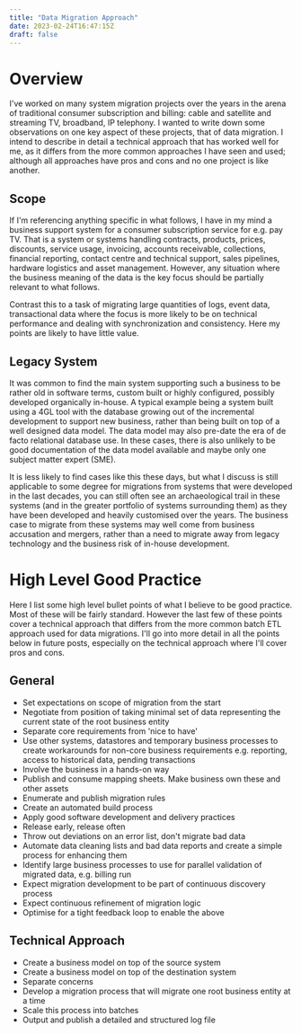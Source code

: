 ```yaml
---
title: "Data Migration Approach"
date: 2023-02-24T16:47:15Z
draft: false
---
```


# Overview

I've worked on many system migration projects over the years in the arena of traditional consumer subscription and billing: cable and satellite and streaming TV, broadband, IP telephony.
I wanted to write down some observations on one key aspect of these projects, that of data migration.  I intend to describe in detail a technical approach that has worked well for me, as it differs from the more common approaches I have seen and used; although all approaches have pros and cons and no one project is like another.

## Scope

If I'm referencing anything specific in what follows, I have in my mind a business support system for a consumer subscription service for e.g. pay TV.  That is a system or systems handling contracts, products, prices, discounts, service usage, invoicing, accounts receivable, collections, financial reporting, contact centre and technical support, sales pipelines, hardware logistics and asset management.  However, any situation where the business meaning of the data is the key focus should be partially relevant to what follows.

Contrast this to a task of migrating large quantities of logs, event data, transactional data where the focus is more likely to be on technical performance and dealing with synchronization and consistency.  Here my points are likely to have little value.

## Legacy System

It was common to find the main system supporting such a business to be rather old in software terms, custom built or highly configured, possibly developed organically in-house.  A typical example being a system built using a 4GL tool with the database growing out of the incremental development to support new business, rather than being built on top of a well designed data model.  The data model may also pre-date the era of de facto relational database use.  In these cases, there is also unlikely to be good documentation of the data model available and maybe only one subject matter expert (SME).

It is less likely to find cases like this these days, but what I discuss is still applicable to some degree for migrations from systems that were developed in the last decades, you can still often see an archaeological trail in these systems (and in the greater portfolio of systems surrounding them) as they have been developed and heavily customised over the years.  The business case to migrate from these systems may well come from business accusation and mergers, rather than a need to migrate away from legacy technology and the business risk of in-house development.

# High Level Good Practice

Here I list some high level bullet points of what I believe to be good practice.  Most of these will be fairly standard.  However the last few of these points cover a technical approach that differs from the more common batch ETL approach used for data migrations.  I'll go into more detail in all the points below in future posts, especially on the technical approach where I'll cover pros and cons.

## General 

* Set expectations on scope of migration from the start
* Negotiate from position of taking minimal set of data representing the current state of the root business entity
* Separate core requirements from 'nice to have'
* Use other systems, datastores and temporary business processes to create workarounds for non-core business requirements e.g. reporting, access to historical data, pending transactions
* Involve the business in a hands-on way
* Publish and consume mapping sheets.  Make business own these and other assets
* Enumerate and publish migration rules
* Create an automated build process
* Apply good software development and delivery practices
* Release early, release often
* Throw out deviations on an error list, don't migrate bad data
* Automate data cleaning lists and bad data reports and create a simple process for enhancing them
* Identify large business processes to use for parallel validation of migrated data, e.g. billing run
* Expect migration development to be part of continuous discovery process
* Expect continuous refinement of migration logic
* Optimise for a tight feedback loop to enable the above

## Technical Approach

* Create a business model on top of the source system
* Create a business model on top of the destination system
* Separate concerns
* Develop a migration process that will migrate one root business entity at a time
* Scale this process into batches
* Output and publish a detailed and structured log file
